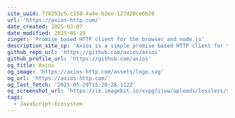 ```yaml
---
site_uuid: 778253c5-c158-4a4e-b2ee-127d20ce0b20
url: 'https://axios-http.com/'
date_created: 2025-03-07
date_modified: 2025-05-29
zinger: 'Promise based HTTP client for the browser and node.js'
description_site_cp: 'Axios is a simple promise based HTTP client for the browser and node.js. Axios provides a simple to use library in a small package with a very extensible interface.Get Started'
github_repo_url: 'https://github.com/axios/axios'
github_profile_url: 'https://github.com/axios'
og_title: Axios
og_image: 'https://axios-http.com/assets/logo.svg'
og_url: 'https://axios-http.com/'
og_last_fetch: '2025-05-29T15:28:28.112Z'
og_screenshot_url: 'https://ik.imagekit.io/xvpgfijuw/uploads/lossless/screenshots/20250529_Axios_og_screenshot.jpeg'
tags:
  - JavaScript-Ecosystem
---
```


